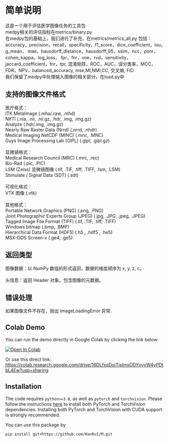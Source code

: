 # 简单说明

这是一个用于评估医学图像任务的工具包<br>
medpy相关的评估指标在metrics/binary.py<br>
在medpy包的基础上，我们进行了补充，在metrics/metrics_all.py
包括：<br>
accuracy，precision，recall，specificity，f1_score，dice_coefficient，iou，g_mean，
mae，hausdorff_distance，hausdorff_95，ssim，ncc，psnr，cohen_kappa，log_loss，
fpr，fnr，voe，rvd，sensitivity，jaccard_coefficient，tnr，tpr, 混淆矩阵，ROC，AUC，误分类率，MCC，FDR，NPV，balanced_accuracy, 
mse,MI,NMI,CC, 交叉熵, FID
<br>
我们保留了medpy中处理输入图像的相关部分，在load.py中<br>

## 支持的图像文件格式

医疗格式：<br>
ITK MetaImage (.mha/.raw, .mhd)<br>
NIfTI (.nia, .nii, .nii.gz, .hdr, .img, .img.gz)<br>
Analyze (.hdr/.img, .img.gz)<br>
Nearly Raw Raster Data (Nrrd) (.nrrd, .nhdr)<br>
Medical Imaging NetCDF (MINC) (.mnc, .MNC)<br>
Guys Image Processing Lab (GIPL) (.gipl, .gipl.gz)<br>
<br>显微镜格式：<br>
Medical Research Council (MRC) (.mrc, .rec)<br>
Bio-Rad (.pic, .PIC)<br>
LSM (Zeiss) 显微镜图像 (.tif, .TIF, .tiff, .TIFF, .lsm, .LSM)<br>
Stimulate / Signal Data (SDT) (.sdt)<br>
<br>可视化格式：<br>
VTK 图像 (.vtk)<br>
<br>其他格式：<br>
Portable Network Graphics (PNG) (.png, .PNG)<br>
Joint Photographic Experts Group (JPEG) (.jpg, .JPG, .jpeg, .JPEG)<br>
Tagged Image File Format (TIFF) (.tif, .TIF, .tiff, .TIFF)<br>
Windows bitmap (.bmp, .BMP)<br>
Hierarchical Data Format (HDF5) (.h5 , .hdf5 , .he5)<br>
MSX-DOS Screen-x (.ge4, .ge5)<br>

## 返回类型

图像数据：以 NumPy 数组的形式返回，数据的维度顺序为 x, y, z, c。<br>
<br>头信息：返回 Header 对象，包含图像的元数据。

## 错误处理

如果图像文件不存在，抛出 ImageLoadingError 异常.


## Colab Demo

You can run the demo directly in Google Colab by clicking the link below:

[![Open In Colab](https://colab.research.google.com/assets/colab-badge.svg)](https://colab.research.google.com/drive/16DLfxqDoiTjslmxODYxyvW4yPDtbL4Ew?usp=sharing)

Or use this direct link: https://colab.research.google.com/drive/16DLfxqDoiTjslmxODYxyvW4yPDtbL4Ew?usp=sharing

## Installation
The code requires `python>=3.8`, as well as `pytorch` and `torchvision`. Please follow the instructions [here](https://pytorch.org/get-started/locally/) to install both PyTorch and TorchVision dependencies. Installing both PyTorch and TorchVision with CUDA support is strongly recommended.

You can use this package by 

```
pip install git+https://github.com/HanRu1/M.git
```
